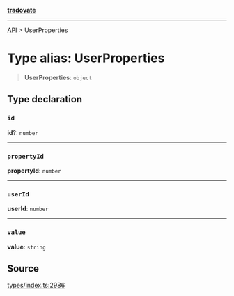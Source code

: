 [**tradovate**](../README.md)

***

[API](../API.md) > UserProperties

# Type alias: UserProperties

> **UserProperties**: `object`

## Type declaration

### `id`

**id**?: `number`

***

### `propertyId`

**propertyId**: `number`

***

### `userId`

**userId**: `number`

***

### `value`

**value**: `string`

## Source

[types/index.ts:2986](https://github.com/cgilly2fast/tradovate-typescript/blob/b1caea5/src/types/index.ts#L2986)
